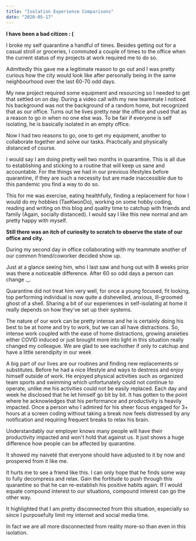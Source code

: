 ```yaml
---
title: "Isolation Experience Comparisons"
date: "2020-05-17"
---
```


**I have been a bad citizen : (**

I broke my self quarantine a handful of times. Besides getting out for a casual stroll or groceries, I commuted a couple of times to the office when the current status of my projects at work required me to do so.

Admittedly this gave me a legitimate reason to go out and I was pretty curious how the city would look like after personally being in the same neighbourhood over the last 60-70 odd days.

My new project required some equipment and resourcing so I needed to get that settled on on day. During a video call with my new teammate I noticed his background was not the background of a random home, but recognized that as our office. Turns out he lives pretty near the office and used that as a reason to go in when no one else was. To be fair if everyone is self isolating, he is basically isolated in an empty office.

Now I had two reasons to go, one to get my equipment, another to collaborate together and solve our tasks. Practically and physically distanced of course.

I would say I am doing pretty well two months in quarantine. This is all due to establishing and sticking to a routine that will keep us sane and accountable. For the things we had in our previous lifestyles before quarantine, if they are such a necessity but are made inaccessible due to this pandemic you find a way to do so.

This for me was exercise, eating healthfully, finding a replacement for how I would do my hobbies (TaeKwonDo), working on some hobby coding, reading and writing on this blog and quality time to catchup with friends and family (Again, socially distanced). I would say I like this new normal and am pretty happy with myself.

**Still there was an itch of curiosity to scratch to observe the state of our office and city.**

During my second day in office collaborating with my teammate another of our common friend/coworker decided show up.

Just at a glance seeing him, who I last saw and hung out with 8 weeks prior was there a noticeable difference. After 60 so odd days a person can change .\_.

Quarantine did not treat him very well, for once a young focused, fit looking, top performing individual is now quite a dishevelled, anxious, ill-groomed ghost of a shell. Sharing a bit of our experiences in self-isolating at home it really depends on how they've set up their systems.

The nature of our work can be pretty intense and he is certainly doing his best to be at home and try to work, but we can all have distractions. So, intense work coupled with the ease of home distractions, growing anxieties either COVID induced or just brought more into light in this situation really changed my colleague. We are glad to see eachother if only to catchup and have a little serendipity in our week

A big part of our lives are our routines and finding new replacements or substitutes. Before he had a nice lifestyle and ways to destress and enjoy himself outside of work. He enjoyed physical activities such as organized team sports and swimming which unfortunately could not continue to operate, unlike me his activities could not be easily replaced. Each day and week he disclosed that he let himself go bit by bit. It has gotten to the point where he acknowledges that his performance and productivity is heavily impacted. Once a person who I admired for his sheer focus engaged for 3+ hours at a screen coding without taking a break now feels distressed by any notification and requiring frequent breaks to relax his brain.

Understandably our employer knows many people will have their productivity impacted and won't hold that against us. It just shows a huge difference how people can be affected by quarantine.

It showed my naiveté that everyone should have adjusted to it by now and prospered from it like me.

It hurts me to see a friend like this. I can only hope that he finds some way to fully decompress and relax. Gain the fortitude to push through this quarantine so that he can re-establish his positive habits again. If I would equate compound interest to our situations, compound interest can go the other way.

It highlighted that I am pretty disconnected from this situation, especially so since I purposefully limit my internet and social media time.

In fact we are all more disconnected from reality more-so than even in this isolation.
